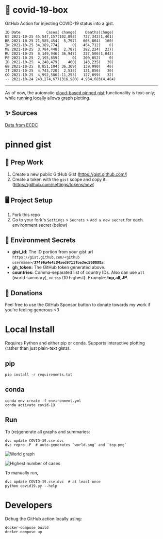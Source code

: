 # 🏥 covid-19-box

GitHub Action for injecting COVID-19 status into a gist.

```
ID Date            Cases( change)    Deaths(chnge)
US 2021-10-25 45,547,157(102,898)   737,342(1,401)
BR 2021-10-25 21,585,454(  5,797)   605,804(  160)
IN 2021-10-25 34,189,774(      0)   454,712(    0)
ME 2021-10-25  3,784,448(  2,787)   282,224(  237)
RU 2021-10-25  8,149,946( 36,947)   227,506(1,042)
PE 2021-10-25  2,195,859(      0)   200,052(    0)
ID 2021-10-25  4,240,479(    460)   143,235(   30)
GB 2021-10-25  8,851,104( 36,369)   139,990(   40)
IT 2021-10-25  4,743,720(  2,535)   131,856(   30)
CO 2021-10-25  4,992,586(-11,253)   127,099(   32)
-- 2021-10-24 243,274,677(316,980) 4,934,683(4,484)
```

---

As of now, the automatic [cloud-based pinned gist](#pinned-gist) functionality is text-only;
while [running locally](#local-install) allows graph plotting.

## ✨ Sources

[Data from ECDC](https://www.ecdc.europa.eu/en/publications-data/download-todays-data-geographic-distribution-covid-19-cases-worldwide)

# pinned gist

## 🎒 Prep Work
1. Create a new public GitHub Gist (https://gist.github.com/)
1. Create a token with the `gist` scope and copy it. (https://github.com/settings/tokens/new)

## 🖥 Project Setup
1. Fork this repo
1. Go to your fork's `Settings` > `Secrets` > `Add a new secret` for each environment secret (below)

## 🤫 Environment Secrets
- **gist_id:** The ID portion from your gist url `https://gist.github.com/<github username>/`**`37496a4e4c84aed9711fbe3ec560888a`**.
- **gh_token:** The GitHub token generated above.
- **countries:** Comma-separated list of country IDs. Also can use `all` (world summary), or `top` (10 highest). Example: **top,all,JP**.

## 💸 Donations

Feel free to use the GitHub Sponsor button to donate towards my work if you're feeling generous <3

# Local Install

Requires Python and either pip or conda. Supports interactive plotting (rather than just plain-text gists).

## pip

```
pip install -r requirements.txt
```

## conda

```
conda env create -f environment.yml
conda activate covid-19
```

## Run

To (re)generate all graphs and summaries:

```
dvc update COVID-19.csv.dvc
dvc repro -P  # auto-generates `world.png` and `top.png`
```

![World graph](world.png)

![Highest number of cases](top.png)

To manually run,

```
dvc update COVID-19.csv.dvc  # at least once
python covid19.py --help
```

# Developers

Debug the GitHub action locally using:

```
docker-compose build
docker-compose up
```
